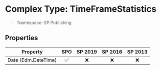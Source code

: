 # Complex Type: TimeFrameStatistics

> Namespace: SP.Publishing

## Properties

Property | SPO | SP 2019 | SP 2016 | SP 2013
----------|:---:|:-------:|:-------:|:-------:
Date (Edm.DateTime) | ✅ | ❌ | ❌ | ❌